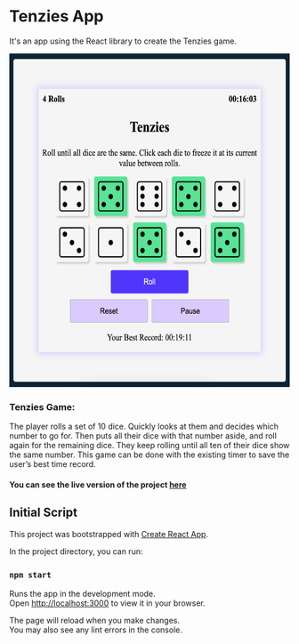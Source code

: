 # Tenzies App
It's an app using the React library to create the Tenzies game.

<img src="https://github.com/FMirzaei93/tenzies-game/blob/master/src/assets/images/tenzies.png" width="600" height="600">

### Tenzies Game:
The player rolls a set of 10 dice. Quickly looks at them and decides which number to go for. Then puts all their dice with that number aside, and roll again for the remaining dice. They keep rolling until all ten of their dice show the same number. This game can be done with the existing timer to save the user’s best time record.

#### You can see the live version of the project [here](https://tenzies-responsive-styled-components.vercel.app)


## Initial Script
This project was bootstrapped with [Create React App](https://github.com/facebook/create-react-app).

In the project directory, you can run:

### `npm start`

Runs the app in the development mode.\
Open [http://localhost:3000](http://localhost:3000) to view it in your browser.

The page will reload when you make changes.\
You may also see any lint errors in the console.
